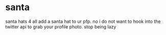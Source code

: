 # santa
santa hats 4 all
add a santa hat to ur pfp.
no i do not want to hook into the twitter api to grab your profile photo. stop being lazy

